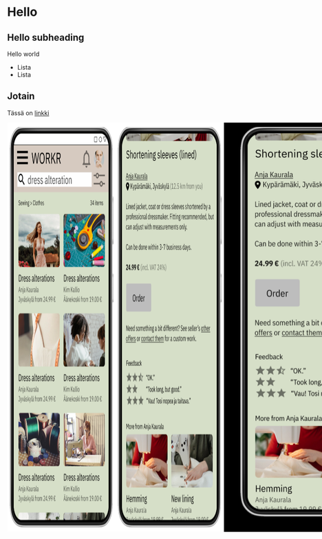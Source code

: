 # Hello

## Hello subheading

Hello world

- Lista
- Lista

## Jotain

Tässä on [linkki](https://ruulnoke.github.io/)

<style>
.container {
  display:flex;
}

.container img {
  max-width: 100%;
}
</style>

<div class="container">
  <img src="images/school-project-figma-mockups.PNG">
  <img src="images/school-project-figma-mockup-2.PNG">
  <img src="images/school-project-figma-mockup-2.PNG">
</div>

